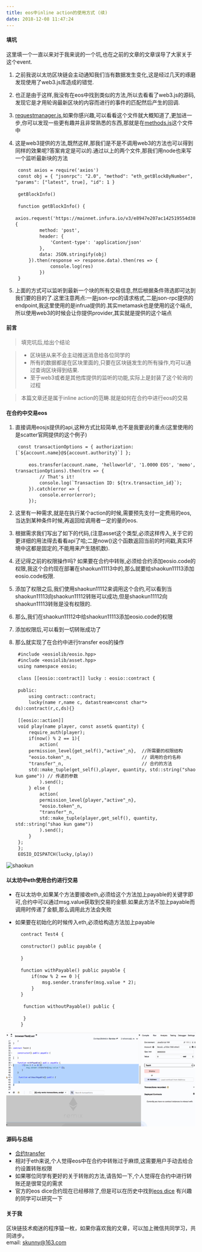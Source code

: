 ```yaml
---
title: eos中inline action的使用方式 (续)
date: 2018-12-08 11:47:24
---
```


#### 填坑
 这里填一个一直以来对于我来说的一个坑,也在之前的文章的文章误导了大家关于这个event.   
  
1. 之前我说以太坊区块链会主动通知我们当有数据发生变化,这是经过几天的琢磨发现使用了web3.js库造成的错觉.
2. 也正是由于这样,我没有在eos中找到类似的方法,所以去看看了web3.js的源码,发现它是才用轮询最新区块的内容而进行的事件的匹配然后产生的回调.  
3. [requestmanager.js](https://github.com/ethereum/web3.js/blob/develop/lib/web3/requestmanager.js),如果你感兴趣,可以看看这个文件就大概知道了,更加进一步,你可以发现一些更有趣并且非常熟悉的东西,那就是在[methods.js](https://github.com/ethereum/web3.js/blob/develop/lib/web3/methods/eth.js)这个文件中 
 
4. 这是web3提供的方法,既然这样,那我们是不是不调用web3的方法也可以得到同样的效果呢?答案肯定是可以的.通过以上的两个文件,那我们用node也来写一个监听最新块的方法

		const axios = require('axios')
		const obj = { "jsonrpc": "2.0", "method": "eth_getBlockByNumber", "params": ["latest", true], "id": 1 }
		
		getBlockInfo()
		
		function getBlockInfo() {
		    axios.request('https://mainnet.infura.io/v3/e8947e207ac142519554d382200e663b', {
		        method: 'post',
		        header: {
		            'Content-type': 'application/json'
		        },
		        data: JSON.stringify(obj)
		    }).then(response => response.data).then(res => {
		            console.log(res)
		        })
		}
5. 上面的方式可以监听到最新一个块的所有交易信息,然后根据条件筛选即可达到我们要的目的了.这里注意两点:一是json-rpc的请求格式,二是json-rpc提供的endpoint,我这里使用的是infrua提供的.其实metamask也是使用的这个端点,所以使用web3的时候会让你提供provider,其实就是提供的这个端点

#### 前言
> 填完坑后,给出个结论   

> * 区块链从来不会主动推送消息给各位同学的
> * 所有的数据都是在区块里面的,只要在区块链发生的所有操作,均可以通过查询区块得到结果.
> * 至于web3或者是其他库提供的监听的功能,实际上是封装了这个轮询的过程

> 本篇文章还是属于inline action的范畴.就是如何在合约中进行eos的交易

#### 在合约中交易eos
1. 直接调用eosjs提供的api,这种方式比较简单,也不是我要说的重点(这里使用的是scatter官网提供的这个例子)

		const transactionOptions = { authorization:[`${account.name}@${account.authority}`] };
	
	        eos.transfer(account.name, 'helloworld', '1.0000 EOS', 'memo', transactionOptions).then(trx => {
	            // That's it!
	            console.log(`Transaction ID: ${trx.transaction_id}`);
	        }).catch(error => {
	            console.error(error);
	        });

2. 这里有一种需求,就是在执行某个action的时候,需要预先支付一定费用的eos,当达到某种条件时候,再返回给调用者一定的量的eos.
3. 根据需求我们写出了如下的代码,(注意asset这个类型,必须这样传入,关于它的更详细的用法得去看看api了哈;二是now()这个函数返回当前的时间戳,真实环境中这都是固定的,不能用来产生随机数).
4. 还记得之前的权限操作吗? 如果要在合约中转账,必须给合约添加eosio.code的权限,我这个合约现在部署在shaokun11113中的,那么就要给shaokun11113添加eosio.code权限.
5. 添加了权限之后,我们使用shaokun11112来调用这个合约,可以看到当shaokun11113向shaokun11112转账可以成功,但是shaokun11112向shaokun11113转账是没有权限的.
6. 那么,我们在shaokun11112中给shaokun11113添加eosio.code的权限
7. 添加权限后,可以看到一切转账成功了
8. 那么就实现了在合约中进行transfer eos的操作


		#include <eosiolib/eosio.hpp>
		#include <eosiolib/asset.hpp>	
		using namespace eosio;
		
		class [[eosio::contract]] lucky : eosio::contract {
		
		public:
			using contract::contract;
			lucky(name r,name c, datastream<const char*> ds):contract(r,c,ds){}
	
		[[eosio::action]]
		void play(name player, const asset& quantity) {
			require_auth(player);
			if(now() % 2 == 1){
				action(
			permission_level{get_self(),"active"_n},  //所需要的权限结构
			"eosio.token"_n,						  // 调用的合约名称
			"transfer"_n,							  // 合约的方法
			std::make_tuple(get_self(),player, quantity, std::string("shao kun game")) // 传递的参数
				).send();
			} else {
				action(
				permission_level{player,"active"_n},
				"eosio.token"_n,
				"transfer"_n,
				std::make_tuple(player,get_self(), quantity, std::string("shao kun game"))
				).send();
			}
		};
		};
		EOSIO_DISPATCH(lucky,(play))
![shaokun](/eosinline/inline3.gif)

#### 以太坊中eth使用合约进行交易
* 在以太坊中,如果某个方法要接收eth,必须给这个方法加上payable的关键字即可,合约中可以通过msg.value获取到交易的金额.如果此方法不加上payable而调用时传递了金额,那么调用此方法会失败  
* 如果要在初始化的时候传入eth,必须给构造方法加上payable

		contract Test4 {
	    
	    constructor() public payable {
	        
	    }
	    
	    function withPayable() public payable {
	        if(now % 2 == 0 ){
	            msg.sender.transfer(msg.value * 2);
	        }
	    }
	    
	     function withoutPayable() public {
	         
	     }
		}
![shaokun](/eosinline/inline4.gif)

#### 源码与总结
* [合约transfer](https://github.com/shaokun11/eosabout/tree/eos-transfer)
* 相对于eth来说,个人觉得eos中在合约中转账过于麻烦,这需要用户手动去给合约设置转账权限
* 如果哪位同学有更好的关于转账的方法,请告知一下,个人觉得在合约中进行转账还是很常见的需求
* 官方的eos dice合约现在已经移除了,但是可以在历史中找到[eos dice](https://github.com/EOSIO/eos/blob/v1.0.0/contracts/dice/dice.cpp) 有兴趣的同学可以研究一下

#### 关于我
区块链技术痴迷的程序猿一枚，如果你喜欢我的文章，可以加上微信共同学习，共同进步。  
email: <skunny@163.com>